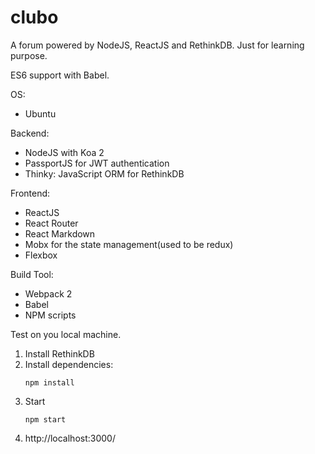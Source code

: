 # clubo
A forum powered by NodeJS, ReactJS and RethinkDB. Just for learning purpose.

ES6 support with Babel.

OS:
* Ubuntu

Backend:
* NodeJS with Koa 2
* PassportJS for JWT authentication
* Thinky: JavaScript ORM for RethinkDB

Frontend:
* ReactJS
* React Router
* React Markdown
* Mobx for the state management(used to be redux)
* Flexbox

Build Tool:
* Webpack 2
* Babel
* NPM scripts

Test on you local machine.
1. Install RethinkDB
2. Install dependencies:
    ```
    npm install
    ```
3. Start 
    ```
    npm start
    ```
4. http://localhost:3000/

